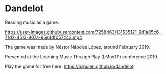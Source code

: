 # Dandelot

Reading music as a game.

https://user-images.githubusercontent.com/7258463/131535121-9d1a85c6-71d2-4513-807a-95e4df057443.mp4

The game was made by Néstor Nápoles López, around February 2019.

Presented at the Learning Music Through Play (LMusTP) conference 2019.

Play the game for free here: https://napulen.github.io/dandelot
